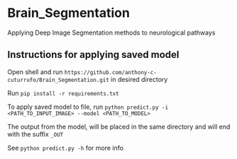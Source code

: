 # Brain_Segmentation
Applying Deep Image Segmentation methods to neurological pathways


## Instructions for applying saved model 
  Open shell and run `https://github.com/anthony-c-cuturrufo/Brain_Segmentation.git` in desired directory 
  
  Run `pip install -r requirements.txt` 
  
  To apply saved model to file, run `python predict.py -i <PATH_TO_INPUT_IMAGE> --model <PATH_TO_MODEL>` 
  
  The output from the model, will be placed in the same directory and will end with the suffix `_OUT` 
  
  See `python predict.py -h` for more info 

